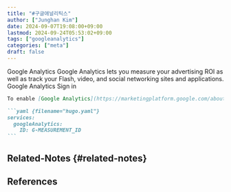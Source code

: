 ```yaml
---
title: "#구글애널리틱스"
author: ["Junghan Kim"]
date: 2024-09-07T19:08:00+09:00
lastmod: 2024-09-24T05:53:02+09:00
tags: ["googleanalytics"]
categories: ["meta"]
draft: false
---
```


Google Analytics Google Analytics lets you measure your advertising ROI as well as track your Flash, video, and social networking sites and applications. Google Analytics Sign in

````markdown
To enable [Google Analytics](https://marketingplatform.google.com/about/analytics/), set `services.googleAnalytics.ID` flag in `hugo.yaml`:

```yaml {filename="hugo.yaml"}
services:
  googleAnalytics:
    ID: G-MEASUREMENT_ID
```
````


## Related-Notes {#related-notes}

## References

<style>.csl-entry{text-indent: -1.5em; margin-left: 1.5em;}</style><div class="csl-bib-body">
</div>
